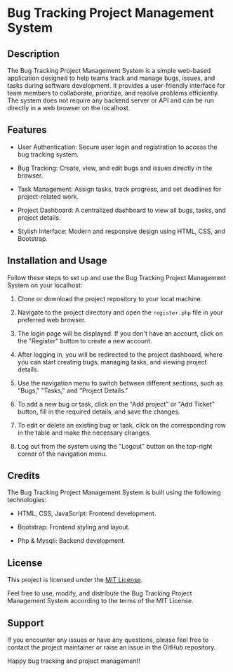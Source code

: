 # Bug Tracking Project Management System

## Description

The Bug Tracking Project Management System is a simple web-based application designed to help teams track and manage bugs, issues, and tasks during software development. It provides a user-friendly interface for team members to collaborate, prioritize, and resolve problems efficiently. The system does not require any backend server or API and can be run directly in a web browser on the localhost.

## Features

- User Authentication: Secure user login and registration to access the bug tracking system.

- Bug Tracking: Create, view, and edit bugs and issues directly in the browser.

- Task Management: Assign tasks, track progress, and set deadlines for project-related work.

- Project Dashboard: A centralized dashboard to view all bugs, tasks, and project details.

- Stylish Interface: Modern and responsive design using HTML, CSS, and Bootstrap.

## Installation and Usage

Follow these steps to set up and use the Bug Tracking Project Management System on your localhost:

1. Clone or download the project repository to your local machine.

2. Navigate to the project directory and open the `register.php` file in your preferred web browser.

3. The login page will be displayed. If you don't have an account, click on the "Register" button to create a new account.

4. After logging in, you will be redirected to the project dashboard, where you can start creating bugs, managing tasks, and viewing project details.

5. Use the navigation menu to switch between different sections, such as "Bugs," "Tasks," and "Project Details."

6. To add a new bug or task, click on the "Add project" or "Add Ticket" button, fill in the required details, and save the changes.

7. To edit or delete an existing bug or task, click on the corresponding row in the table and make the necessary changes.

8. Log out from the system using the "Logout" button on the top-right corner of the navigation menu.

## Credits

The Bug Tracking Project Management System is built using the following technologies:

- HTML, CSS, JavaScript: Frontend development.

- Bootstrap: Frontend styling and layout.
  
- Php & Mysqli: Backend development.

## License

This project is licensed under the [MIT License](LICENSE).

Feel free to use, modify, and distribute the Bug Tracking Project Management System according to the terms of the MIT License.

## Support

If you encounter any issues or have any questions, please feel free to contact the project maintainer or raise an issue in the GitHub repository.

Happy bug tracking and project management!

